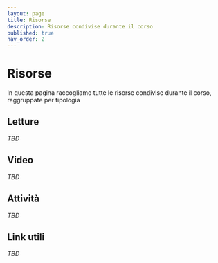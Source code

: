```yaml
---
layout: page
title: Risorse
description: Risorse condivise durante il corso
published: true 
nav_order: 2
---
```


# Risorse

In questa pagina raccogliamo tutte le risorse condivise durante il corso, raggruppate per tipologia


## Letture

_TBD_

## Video

_TBD_

## Attività

_TBD_

## Link utili

_TBD_